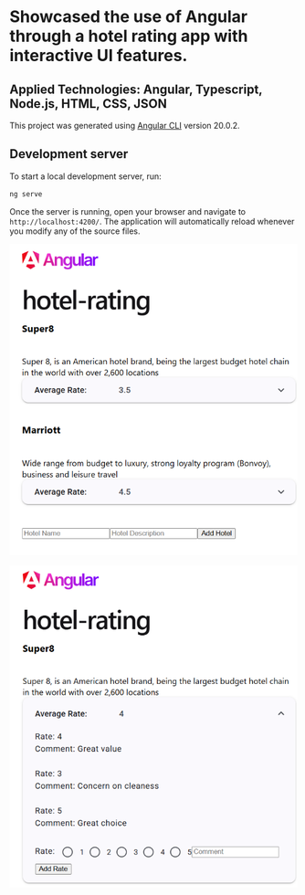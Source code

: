 # Showcased the use of Angular through a hotel rating app with interactive UI features.
## Applied Technologies: Angular, Typescript, Node.js, HTML, CSS, JSON


This project was generated using [Angular CLI](https://github.com/angular/angular-cli) version 20.0.2.

## Development server

To start a local development server, run:

```bash
ng serve
```

Once the server is running, open your browser and navigate to `http://localhost:4200/`. The application will automatically reload whenever you modify any of the source files.

![alt text](./src/images/pic1.png)

![alt text](./src/images/pic2.png)